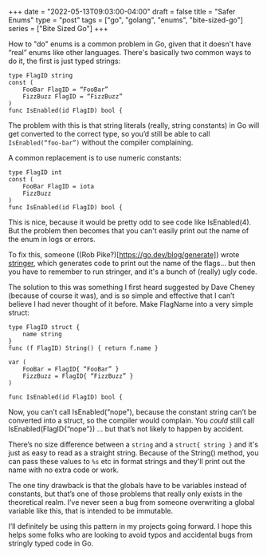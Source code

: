 +++
date = "2022-05-13T09:03:00-04:00"
draft = false
title = "Safer Enums"
type = "post"
tags = ["go", "golang", "enums", "bite-sized-go"]
series = ["Bite Sized Go"]
+++

How to "do" enums is a common problem in Go, given that it doesn't have “real”
enums like other languages. There's basically two common ways to do it, the
first is just typed strings:

```
type FlagID string
const (
    FooBar FlagID = “FooBar”
    FizzBuzz FlagID = “FizzBuzz”
)
func IsEnabled(id FlagID) bool {
```

The problem with this is that string literals (really, string constants) in Go
will get converted to the correct type, so you’d still be able to call
`IsEnabled(“foo-bar”)` without the compiler complaining.

A common replacement is to use numeric constants:

```
type FlagID int
const (
    FooBar FlagID = iota
    FizzBuzz
)
func IsEnabled(id FlagID) bool {
```

This is nice, because it would be pretty odd to see code like IsEnabled(4).
But the problem then becomes that you can't easily print out the name of the
enum in logs or errors.

To fix this, someone \((Rob Pike?)[https://go.dev/blog/generate]) wrote
[stringer](https://pkg.go.dev/golang.org/x/tools/cmd/stringer), which generates
code to print out the name of the flags... but then you have to remember to run
stringer, and it's a bunch of (really) ugly code.  

The solution to this was something I first heard suggested by Dave Cheney
(because of course it was), and is so simple and effective that I can’t believe
I had never thought of it before. Make FlagName into a very simple struct:

```
type FlagID struct {
    name string
}
func (f FlagID) String() { return f.name } 

var (
    FooBar = FlagID{ “FooBar” }
    FizzBuzz = FlagID{ “FizzBuzz” }
)

func IsEnabled(id FlagID) bool {
```

Now, you can’t call IsEnabled(“nope”), because the constant string can’t be
converted into a struct, so the compiler would complain. You *could* still call
IsEnabled(FlagID{“nope”}) … but that’s not likely to happen by accident.

There’s no size difference between a `string` and a `struct{ string }` and it's
just as easy to read as a straight string. Because of the String() method, you
can pass these values to `%s` etc in format strings and they'll print out the
name with no extra code or work.

The one tiny drawback is that the globals have to be variables instead of
constants, but that’s one of those problems that really only exists in the
theoretical realm. I’ve never seen a bug from someone overwriting a global
variable like this, that is intended to be immutable.

I’ll definitely be using this pattern in my projects going forward. I hope this
helps some folks who are looking to avoid typos and accidental bugs from
stringly typed code in Go.